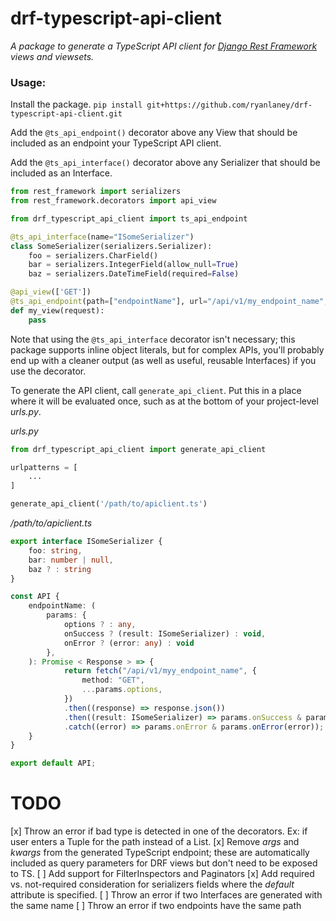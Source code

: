 # drf-typescript-api-client

_A package to generate a TypeScript API client for [Django Rest Framework](https://www.django-rest-framework.org/) views and viewsets._

### Usage:

Install the package.
`pip install git+https://github.com/ryanlaney/drf-typescript-api-client.git`

Add the `@ts_api_endpoint()` decorator above any View that should be included as an endpoint your TypeScript API client.

Add the `@ts_api_interface()` decorator above any Serializer that should be included as an Interface.

```python
from rest_framework import serializers
from rest_framework.decorators import api_view

from drf_typescript_api_client import ts_api_endpoint

@ts_api_interface(name="ISomeSerializer")
class SomeSerializer(serializers.Serializer):
    foo = serializers.CharField()
    bar = serializers.IntegerField(allow_null=True)
    baz = serializers.DateTimeField(required=False)

@api_view(['GET'])
@ts_api_endpoint(path=["endpointName"], url="/api/v1/my_endpoint_name", query_serializer=None, body_serializer=None, response_serializer=SomeSerializer(many=True))
def my_view(request):
    pass
```

Note that using the `@ts_api_interface` decorator isn't necessary; this package supports inline object literals, but for complex APIs, you'll probably end up with a cleaner output (as well as useful, reusable Interfaces) if you use the decorator.

To generate the API client, call `generate_api_client`. Put this in a place where it will be evaluated once, such as at the bottom of your project-level _urls.py_.

_urls.py_

```python
from drf_typescript_api_client import generate_api_client

urlpatterns = [
    ...
]

generate_api_client('/path/to/apiclient.ts')
```

_/path/to/apiclient.ts_

```typescript
export interface ISomeSerializer {
    foo: string,
    bar: number | null,
    baz ? : string
}

const API {
    endpointName: (
        params: {
            options ? : any,
            onSuccess ? (result: ISomeSerializer) : void,
            onError ? (error: any) : void
        },
    ): Promise < Response > => {
            return fetch("/api/v1/myy_endpoint_name", {
                method: "GET",
                ...params.options,
            })
            .then((response) => response.json())
            .then((result: ISomeSerializer) => params.onSuccess & params.onSuccess(result))
            .catch((error) => params.onError & params.onError(error));
    }
}

export default API;
```

# TODO

[x] Throw an error if bad type is detected in one of the decorators. Ex: if user enters a Tuple for the path instead of a List.
[x] Remove _args_ and _kwargs_ from the generated TypeScript endpoint; these are automatically included as query parameters for DRF views but don't need to be exposed to TS.
[ ] Add support for FilterInspectors and Paginators
[x] Add required vs. not-required consideration for serializers fields where the _default_ attribute is specified.
[ ] Throw an error if two Interfaces are generated with the same name
[ ] Throw an error if two endpoints have the same path
